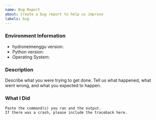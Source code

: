 ```yaml
---
name: Bug Report
about: Create a bug report to help us improve
labels: bug
---
```


<!-- Please search existing issues to avoid creating duplicates. -->

### Environment Information

-   hydroneimenggu version:
-   Python version:
-   Operating System:

### Description

Describe what you were trying to get done.
Tell us what happened, what went wrong, and what you expected to happen.

### What I Did

```
Paste the command(s) you ran and the output.
If there was a crash, please include the traceback here.
```
